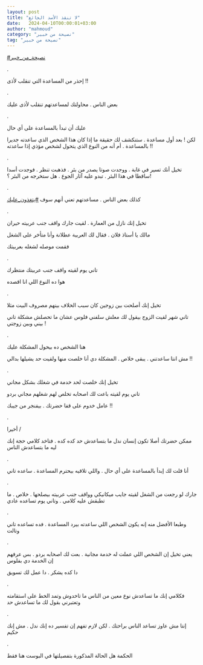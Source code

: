 ```yaml
---
layout: post
title: "لا تنقذ الأسد الجائع"
date:   2024-04-10T00:00:01+03:00
author: "mahmoud"
category: "نصيحة من خبير"
tag: "نصيحة من خبير"
---
```



[<u>\#نصيحة\_من\_خبير</u>](https://www.facebook.com/hashtag/%D9%86%D8%B5%D9%8A%D8%AD%D8%A9_%D9%85%D9%86_%D8%AE%D8%A8%D9%8A%D8%B1?__eep__=6&__cft__%5b0%5d=AZXHT_e_Vo36q4TMxN6QhxjTGAJV8XIMIZ1KvSbp-cMvU8Bz0i2zA8N_KSOejw-PIMbBQAVjTEinDUv6BYO_xDyegqQTXXGe1oiuOz6r-py_jfLNy75au4LAyJjb_q3Wml8YjEQTCVp0sSvIfVhNVZ3BgSUpc14H89uGllyNtfWDa89gmV9x2InE5Te_O5op-0A&__tn__=*NK-R)

.

إحذر من المساعدة التي تنقلب لأذى !!

.

بعض الناس . محاولتك لمساعدتهم تنقلب لأذى عليك

.

عليك أن تبدأ بالمساعدة على أي حال

لكن ! بعد أول مساعدة . ستنكشف لك حقيقة ما إذا كان هذا
الشخص الذي ساعدته جديرا بالمساعدة . أم أنه من النوع الذي يتحول لشخص مؤذي
إذا ساعدته !!

.

تخيل أنك تسير في غابة . ووجدت صوتا يصدر من بئر . فذهبت
تنظر . فوجدت أسدا ساقطا في هذا البئر . تبدو عليه آثار الجوع . هل ستخرجه
من البئر ؟!

.

كذلك بعض الناس . مساعدتهم تعني أنهم سوف
[<u>\#يتغذون\_عليك</u>](https://www.facebook.com/hashtag/%D9%8A%D8%AA%D8%BA%D8%B0%D9%88%D9%86_%D8%B9%D9%84%D9%8A%D9%83?__eep__=6&__cft__%5b0%5d=AZXHT_e_Vo36q4TMxN6QhxjTGAJV8XIMIZ1KvSbp-cMvU8Bz0i2zA8N_KSOejw-PIMbBQAVjTEinDUv6BYO_xDyegqQTXXGe1oiuOz6r-py_jfLNy75au4LAyJjb_q3Wml8YjEQTCVp0sSvIfVhNVZ3BgSUpc14H89uGllyNtfWDa89gmV9x2InE5Te_O5op-0A&__tn__=*NK-R)

.

تخيل إنك نازل من العمارة . لقيت جارك واقف جنب عربيته
حيران

مالك يا أستاذ فلان . فقال لك العربية عطلانة وأنا متأخر
على الشغل

فقمت موصله لشغله بعربيتك

.

تاني يوم لقيته واقف جنب عربيتك منتظرك

هوا ده النوع اللي انا اقصده

.

تخيل إنك أصلحت بين زوجين كان سبب الخلاف بينهم مصروف
البيت مثلا

تاني شهر لقيت الزوج بيقول لك معلش سلفني فلوس عشان ما
تحصلش مشكلة تاني بيني وبين زوجتي !

.

هنا الشخص ده بيحول المشكلة عليك

مش انتا ساعدتني . يبقى خلاص . المشكلة دي أنا خلصت منها
ولقيت حد يشيلها بدالي !!

.

تخيل إنك خلصت لحد خدمة في شغلك بشكل مجاني

تاني يوم لقيته باعت لك اصحابه تخلص لهم شغلهم مجاني
بردو

عامل خدوم على قفا حضرتك . بيفنجر من جيبك !!

.

أخيرا /

ممكن حضرتك أصلا تكون إنسان ندل ما بتساعدش حد كده كده .
فتاخد كلامي حجة إنك ليه ما بتساعدش الناس

.

أنا قلت لك إبدأ بالمساعدة على أي حال . واللي تلاقيه
بيحترم المساعدة . ساعده تاني

.

جارك لو رجعت من الشغل لقيته جايب ميكانيكي وواقف جنب
عربيته بيصلحها . خلاص . ما تطبقش عليه كلامي . وتاني يوم تساعده
عادي

.

وطبعا الأفضل منه إنه يكون الشخص اللي ساعدته بيرد
المساعدة . فده تساعده تاني وتالت

.

يعني تخيل إن الشخص اللي عملت له خدمة مجانية . بعت لك
اصحابه بردو . بس عرفهم إن الخدمة دي بفلوس

دا كده يشكر . دا عمل لك تسويق

.

فكلامي إنك ما تساعدش نوع معين من الناس ما تاخدوش وتمد
الخط على استقامته وتعتبرني بقول لك ما تساعدش حد

.

إنتا مش عاوز تساعد الناس براحتك . لكن لازم تفهم إن تفسير
ده إنك ندل . مش إنك حكيم

.

الحكمة هل الحالة المذكورة بتفصيلتها في البوست هنا
فقط
